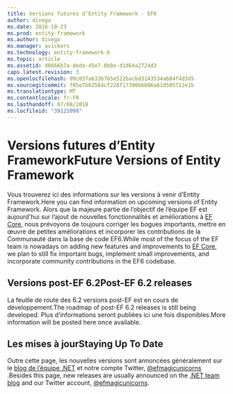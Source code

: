 ```yaml
---
title: Versions futures d’Entity Framework - EF6
author: divega
ms.date: 2016-10-23
ms.prod: entity-framework
ms.author: divega
ms.manager: avickers
ms.technology: entity-framework-6
ms.topic: article
ms.assetid: d8666b7a-deda-45e7-8b8e-d1d64a2724d3
caps.latest.revision: 3
ms.openlocfilehash: 99c037a6336765e522bacbd3143534a604f4d3d5
ms.sourcegitcommit: f05e7b62584cf228f17390bb086a61d505712e1b
ms.translationtype: MT
ms.contentlocale: fr-FR
ms.lasthandoff: 07/08/2018
ms.locfileid: "39121098"
---
```

# <a name="future-versions-of-entity-framework"></a><span data-ttu-id="2466c-102">Versions futures d’Entity Framework</span><span class="sxs-lookup"><span data-stu-id="2466c-102">Future Versions of Entity Framework</span></span> 
<span data-ttu-id="2466c-103">Vous trouverez ici des informations sur les versions à venir d’Entity Framework.</span><span class="sxs-lookup"><span data-stu-id="2466c-103">Here you can find information on upcoming versions of Entity Framework.</span></span>
<span data-ttu-id="2466c-104">Alors que la majeure partie de l’objectif de l’équipe EF est aujourd'hui sur l’ajout de nouvelles fonctionnalités et améliorations à [EF Core](https://docs.microsoft.com/en-us/ef/core/index), nous prévoyons de toujours corriger les bogues importants, mettre en œuvre de petites améliorations et incorporer les contributions de la Communauté dans la base de code EF6.</span><span class="sxs-lookup"><span data-stu-id="2466c-104">While most of the focus of the EF team is nowadays on adding new features and improvements to [EF Core](https://docs.microsoft.com/en-us/ef/core/index), we plan to  still fix important bugs, implement small improvements, and incorporate community contributions in the EF6 codebase.</span></span>

## <a name="post-ef-62-releases"></a><span data-ttu-id="2466c-105">Versions post-EF 6.2</span><span class="sxs-lookup"><span data-stu-id="2466c-105">Post-EF 6.2 releases</span></span>

<span data-ttu-id="2466c-106">La feuille de route des 6.2 versions post-EF est en cours de développement.</span><span class="sxs-lookup"><span data-stu-id="2466c-106">The roadmap of post-EF 6.2 releases is still being developed.</span></span> <span data-ttu-id="2466c-107">Plus d’informations seront publiées ici une fois disponibles.</span><span class="sxs-lookup"><span data-stu-id="2466c-107">More information will be posted here once available.</span></span>
 
## <a name="staying-up-to-date"></a><span data-ttu-id="2466c-108">Les mises à jour</span><span class="sxs-lookup"><span data-stu-id="2466c-108">Staying Up To Date</span></span>  
  
<span data-ttu-id="2466c-109">Outre cette page, les nouvelles versions sont annoncées généralement sur le [blog de l’équipe .NET](https://blogs.msdn.microsoft.com/dotnet/tag/entity-framework/) et notre compte Twitter, [ @efmagicunicorns ](http://twitter.com/efmagicunicorns).</span><span class="sxs-lookup"><span data-stu-id="2466c-109">Besides this page, new releases are usually announced on the [.NET team blog](https://blogs.msdn.microsoft.com/dotnet/tag/entity-framework/) and our Twitter account, [@efmagicunicorns](http://twitter.com/efmagicunicorns).</span></span>
  